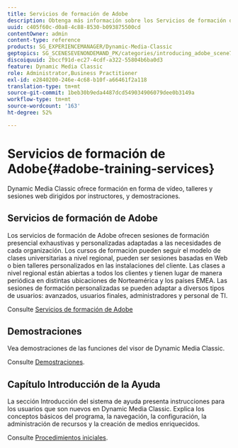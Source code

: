 ```yaml
---
title: Servicios de formación de Adobe
description: Obtenga más información sobre los Servicios de formación de Adobe.
uuid: c405f60c-d0a8-4c88-8530-b093875500cd
contentOwner: admin
content-type: reference
products: SG_EXPERIENCEMANAGER/Dynamic-Media-Classic
geptopics: SG_SCENESEVENONDEMAND_PK/categories/introducing_adobe_scene7
discoiquuid: 2bccf91d-ec27-4cdf-a322-55804b6ba0d3
feature: Dynamic Media Classic
role: Administrator,Business Practitioner
exl-id: e2840200-246e-4c68-b10f-a66461f2a118
translation-type: tm+mt
source-git-commit: 1beb30b9eda4487dcd549034906079dee0b3149a
workflow-type: tm+mt
source-wordcount: '163'
ht-degree: 52%

---
```


# Servicios de formación de Adobe{#adobe-training-services}

Dynamic Media Classic ofrece formación en forma de vídeo, talleres y sesiones web dirigidos por instructores, y demostraciones.

## Servicios de formación de Adobe

Los servicios de formación de Adobe ofrecen sesiones de formación presencial exhaustivas y personalizadas adaptadas a las necesidades de cada organización. Los cursos de formación pueden seguir el modelo de clases universitarias a nivel regional, pueden ser sesiones basadas en Web o bien talleres personalizados en las instalaciones del cliente. Las clases a nivel regional están abiertas a todos los clientes y tienen lugar de manera periódica en distintas ubicaciones de Norteamérica y los países EMEA. Las sesiones de formación personalizadas se pueden adaptar a diversos tipos de usuarios: avanzados, usuarios finales, administradores y personal de TI.

Consulte [Servicios de formación de Adobe](https://learning.adobe.com/)

## Demostraciones

Vea demostraciones de las funciones del visor de Dynamic Media Classic.

Consulte [Demostraciones](https://landing.adobe.com/en/na/dynamic-media/ctir-2755/live-demos.html).

## Capítulo Introducción de la Ayuda

La sección Introducción del sistema de ayuda presenta instrucciones para los usuarios que son nuevos en Dynamic Media Classic. Explica los conceptos básicos del programa, la navegación, la configuración, la administración de recursos y la creación de medios enriquecidos.

Consulte [Procedimientos iniciales](dmc-platform-overview.md).
